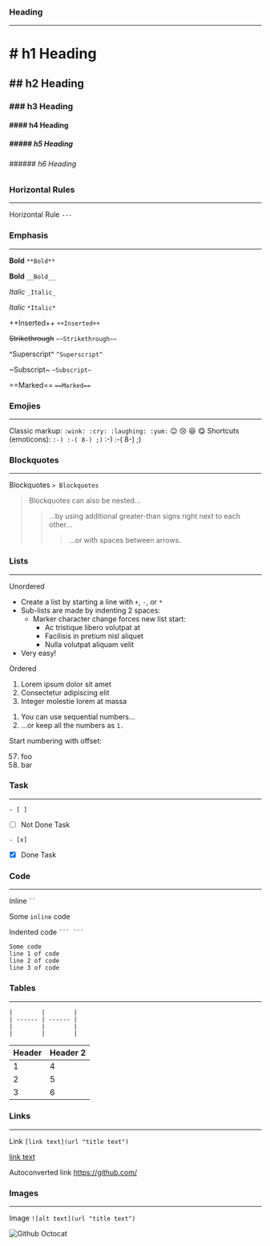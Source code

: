 ### Heading

---

# # h1 Heading

## ## h2 Heading

### ### h3 Heading

#### #### h4 Heading

##### ##### h5 Heading

###### ###### h6 Heading

### Horizontal Rules

---

Horizontal Rule `---`

### Emphasis

---

**Bold** `**Bold**`

**Bold** `__Bold__`

_Italic_ `_Italic_`

_Italic_ `*Italic*`

++Inserted++ `++Inserted++`

~~Strikethrough~~ `~~Strikethrough~~`

^Superscript^ `^Superscript^`

~Subscript~ `~Subscript~`

==Marked== `==Marked==`

### Emojies

---

Classic markup: `:wink: :cry: :laughing: :yum:` :wink: :cry: :laughing: :yum:
Shortcuts (emoticons): `:-) :-( 8-) ;)` :-) :-( 8-) ;)

### Blockquotes

---

Blockquotes `> Blockquotes`

> Blockquotes can also be nested...
>
> > ...by using additional greater-than signs right next to each other...
> >
> > > ...or with spaces between arrows.

### Lists

---

Unordered

- Create a list by starting a line with `+`, `-`, or `*`
- Sub-lists are made by indenting 2 spaces:
  - Marker character change forces new list start:
    - Ac tristique libero volutpat at
    * Facilisis in pretium nisl aliquet
    - Nulla volutpat aliquam velit
- Very easy!

Ordered

1. Lorem ipsum dolor sit amet
2. Consectetur adipiscing elit
3. Integer molestie lorem at massa

1) You can use sequential numbers...
1) ...or keep all the numbers as `1.`

Start numbering with offset:

57. foo
1. bar

### Task

---

`- [ ]`

- [ ] Not Done Task

`- [x]`

- [x] Done Task

### Code

---

Inline ` `` `

Some `inline` code

Indented code ` ``` ``` `

```
Some code
line 1 of code
line 2 of code
line 3 of code
```

### Tables

---

```
|        |        |
| ------ | ------ |
|        |        |
|        |        |
```

| Header | Header 2 |
| ------ | -------- |
| 1      | 4        |
| 2      | 5        |
| 3      | 6        |

### Links

---

Link `[link text](url "title text")`

[link text](# 'Emptey Link')

Autoconverted link https://github.com/

### Images

---

Image `![alt text](url "title text")`

![Github Octocat](https://github.githubassets.com/images/modules/logos_page/Octocat.png 'Github Octocat')
